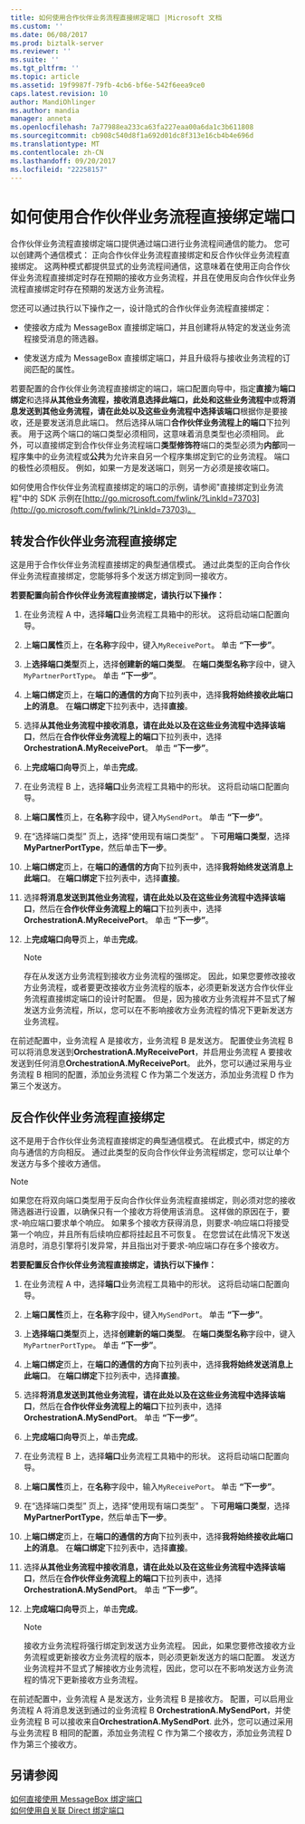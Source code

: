 ```yaml
---
title: 如何使用合作伙伴业务流程直接绑定端口 |Microsoft 文档
ms.custom: ''
ms.date: 06/08/2017
ms.prod: biztalk-server
ms.reviewer: ''
ms.suite: ''
ms.tgt_pltfrm: ''
ms.topic: article
ms.assetid: 19f9987f-79fb-4cb6-bf6e-542f6eea9ce0
caps.latest.revision: 10
author: MandiOhlinger
ms.author: mandia
manager: anneta
ms.openlocfilehash: 7a77988ea233ca63fa227eaa00a6da1c3b611808
ms.sourcegitcommit: cb908c540d8f1a692d01dc8f313e16cb4b4e696d
ms.translationtype: MT
ms.contentlocale: zh-CN
ms.lasthandoff: 09/20/2017
ms.locfileid: "22258157"
---
```

# <a name="how-to-use-partner-orchestration-direct-bound-ports"></a>如何使用合作伙伴业务流程直接绑定端口
合作伙伴业务流程直接绑定端口提供通过端口进行业务流程间通信的能力。 您可以创建两个通信模式： 正向合作伙伴业务流程直接绑定和反合作伙伴业务流程直接绑定。 这两种模式都提供显式的业务流程间通信，这意味着在使用正向合作伙伴业务流程直接绑定时存在预期的接收方业务流程，并且在使用反向合作伙伴业务流程直接绑定时存在预期的发送方业务流程。  
  
 您还可以通过执行以下操作之一，设计隐式的合作伙伴业务流程直接绑定：  
  
-   使接收方成为 MessageBox 直接绑定端口，并且创建将从特定的发送业务流程接受消息的筛选器。  
  
-   使发送方成为 MessageBox 直接绑定端口，并且升级将与接收业务流程的订阅匹配的属性。  
  
 若要配置的合作伙伴业务流程直接绑定的端口，端口配置向导中，指定**直接**为**端口绑定**和选择**从其他业务流程，接收消息选择此端口，此处和这些业务流程中**或**将消息发送到其他业务流程，请在此处以及这些业务流程中选择该端口**根据你是要接收，还是要发送消息此端口。 然后选择从端口**合作伙伴业务流程上的端口**下拉列表。 用于这两个端口的端口类型必须相同，这意味着消息类型也必须相同。 此外，可以直接绑定到合作伙伴业务流程端口**类型修饰符**端口的类型必须为**内部**同一程序集中的业务流程或**公共**为允许来自另一个程序集绑定到它的业务流程。 端口的极性必须相反。 例如，如果一方是发送端口，则另一方必须是接收端口。  
  
 如何使用合作伙伴业务流程直接绑定的端口的示例，请参阅"直接绑定到业务流程"中的 SDK 示例在[http://go.microsoft.com/fwlink/?LinkId=73703](http://go.microsoft.com/fwlink/?LinkId=73703)。  
  
## <a name="forward-partner-orchestration-direct-binding"></a>转发合作伙伴业务流程直接绑定  
 这是用于合作伙伴业务流程直接绑定的典型通信模式。 通过此类型的正向合作伙伴业务流程直接绑定，您能够将多个发送方绑定到同一接收方。  
  
 **若要配置向前合作伙伴业务流程直接绑定，请执行以下操作：**  
  
1.  在业务流程 A 中，选择**端口**业务流程工具箱中的形状。 这将启动端口配置向导。  
  
2.  上**端口属性**页上，在**名称**字段中，键入`MyReceivePort`。 单击 **“下一步”**。  
  
3.  上**选择端口类型**页上，选择**创建新的端口类型**。 在**端口类型名称**字段中，键入`MyPartnerPortType`。 单击 **“下一步”**。  
  
4.  上**端口绑定**页上，在**端口的通信的方向**下拉列表中，选择**我将始终接收此端口上的消息**。 在**端口绑定**下拉列表中，选择**直接**。  
  
5.  选择**从其他业务流程中接收消息，请在此处以及在这些业务流程中选择该端口**，然后在**合作伙伴业务流程上的端口**下拉列表中，选择**OrchestrationA.MyReceivePort**。 单击 **“下一步”**。  
  
6.  上**完成端口向导**页上，单击**完成**。  
  
7.  在业务流程 B 上，选择**端口**业务流程工具箱中的形状。 这将启动端口配置向导。  
  
8.  上**端口属性**页上，在**名称**字段中，键入`MySendPort`。 单击 **“下一步”**。  
  
9. 在“选择端口类型”  页上，选择“使用现有端口类型” 。 下**可用端口类型**，选择**MyPartnerPortType**，然后单击**下一步**。  
  
10. 上**端口绑定**页上，在**端口的通信的方向**下拉列表中，选择**我将始终发送消息上此端口**。 在**端口绑定**下拉列表中，选择**直接**。  
  
11. 选择**将消息发送到其他业务流程，请在此处以及在这些业务流程中选择该端口**，然后在**合作伙伴业务流程上的端口**下拉列表中，选择**OrchestrationA.MyReceivePort**。 单击 **“下一步”**。  
  
12. 上**完成端口向导**页上，单击**完成**。  
  
    > [!NOTE]
    >  存在从发送方业务流程到接收方业务流程的强绑定。 因此，如果您要修改接收方业务流程，或者要更改接收方业务流程的版本，必须更新发送方合作伙伴业务流程直接绑定端口的设计时配置。 但是，因为接收方业务流程并不显式了解发送方业务流程，所以，您可以在不影响接收方业务流程的情况下更新发送方业务流程。  
  
 在前述配置中，业务流程 A 是接收方，业务流程 B 是发送方。 配置使业务流程 B 可以将消息发送到**OrchestrationA.MyReceivePort**，并启用业务流程 A 要接收发送到任何消息**OrchestrationA.MyReceivePort**。 此外，您可以通过采用与业务流程 B 相同的配置，添加业务流程 C 作为第二个发送方，添加业务流程 D 作为第三个发送方。  
  
## <a name="inverse-partner-orchestration-direct-binding"></a>反合作伙伴业务流程直接绑定  
 这不是用于合作伙伴业务流程直接绑定的典型通信模式。 在此模式中，绑定的方向与通信的方向相反。 通过此类型的反向合作伙伴业务流程绑定，您可以让单个发送方与多个接收方通信。  
  
> [!NOTE]
>  如果您在将双向端口类型用于反向合作伙伴业务流程直接绑定，则必须对您的接收筛选器进行设置，以确保只有一个接收方将使用该消息。 这样做的原因在于，要求-响应端口要求单个响应。 如果多个接收方获得消息，则要求-响应端口将接受第一个响应，并且所有后续响应都将挂起且不可恢复。 在您尝试在此情况下发送消息时，消息引擎将引发异常，并且指出对于要求-响应端口存在多个接收方。  
  
 **若要配置反合作伙伴业务流程直接绑定，请执行以下操作：**  
  
1.  在业务流程 A 中，选择**端口**业务流程工具箱中的形状。 这将启动端口配置向导。  
  
2.  上**端口属性**页上，在**名称**字段中，键入`MySendPort`。 单击 **“下一步”**。  
  
3.  上**选择端口类型**页上，选择**创建新的端口类型**。 在**端口类型名称**字段中，键入`MyPartnerPortType`。 单击 **“下一步”**。  
  
4.  上**端口绑定**页上，在**端口的通信的方向**下拉列表中，选择**我将始终发送消息上此端口**。 在**端口绑定**下拉列表中，选择**直接**。  
  
5.  选择**将消息发送到其他业务流程，请在此处以及在这些业务流程中选择该端口**，然后在**合作伙伴业务流程上的端口**下拉列表中，选择**OrchestrationA.MySendPort**。 单击 **“下一步”**。  
  
6.  上**完成端口向导**页上，单击**完成**。  
  
7.  在业务流程 B 上，选择**端口**业务流程工具箱中的形状。 这将启动端口配置向导。  
  
8.  上**端口属性**页上，在**名称**字段中，输入`MyReceivePort`。 单击 **“下一步”**。  
  
9. 在“选择端口类型”  页上，选择“使用现有端口类型” 。 下**可用端口类型**，选择**MyPartnerPortType**，然后单击**下一步**。  
  
10. 上**端口绑定**页上，在**端口的通信的方向**下拉列表中，选择**我将始终接收此端口上的消息**。 在**端口绑定**下拉列表中，选择**直接**。  
  
11. 选择**从其他业务流程中接收消息，请在此处以及在这些业务流程中选择该端口**，然后在**合作伙伴业务流程上的端口**下拉列表中，选择**OrchestrationA.MySendPort**。 单击 **“下一步”**。  
  
12. 上**完成端口向导**页上，单击**完成**。  
  
    > [!NOTE]
    >  接收方业务流程将强行绑定到发送方业务流程。 因此，如果您要修改接收方业务流程或更新接收方业务流程的版本，则必须更新发送方的端口配置。 发送方业务流程并不显式了解接收方业务流程，因此，您可以在不影响发送方业务流程的情况下更新接收方业务流程。  
  
 在前述配置中，业务流程 A 是发送方，业务流程 B 是接收方。 配置，可以启用业务流程 A 将消息发送到通过的业务流程 B **OrchestrationA.MySendPort**，并使业务流程 B 可以接收来自**OrchestrationA.MySendPort**. 此外，您可以通过采用与业务流程 B 相同的配置，添加业务流程 C 作为第二个接收方，添加业务流程 D 作为第三个接收方。  
  
## <a name="see-also"></a>另请参阅  
 [如何直接使用 MessageBox 绑定端口](../core/how-to-use-messagebox-direct-bound-ports.md)   
 [如何使用自关联 Direct 绑定端口](../core/how-to-use-self-correlating-direct-bound-ports.md)